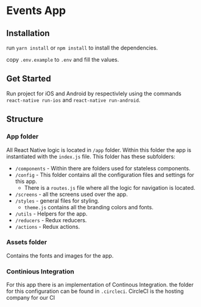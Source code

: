 # Events App

## Installation

run `yarn install` or `npm install` to install the dependencies.

copy `.env.example` to `.env` and fill the values.

## Get Started

Run project for iOS and Android by
respectivlely using the commands `react-native run-ios` and `react-native run-android`.

## Structure

### App folder
All React Native logic is located in `/app` folder. Within this folder the
app is instantiated with the `index.js` file.
This folder has these subfolders:
 - `/components` - Within there are folders used for stateless components.
 - `/config` - This folder contains all the configuration files and settings for this app.
    - There is a `routes.js` file where all the logic for navigation is located.
 - `/screens` - all the screens used over the app.
 - `/styles` - general files for styling.
    - `theme.js` contains all the branding colors and fonts.
 - `/utils` - Helpers for the app.
 - `/reducers` - Redux reducers.
 - `/actions` - Redux actions.

### Assets folder
Contains the fonts and images for the app.


### Continious Integration
For this app there is an implementation of Continous Integration. the folder for this configuration can be found in `.circleci`.
CircleCI is the hosting company for our CI
